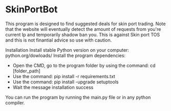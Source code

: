 # SkinPortBot
This program is designed to find suggested deals for skin port trading.
Note that the website will eventually detect the amount of requests from you're current Ip
and temporarily shadow ban you. This is against Skin port TOS and this is not finantial advice
so use with caution.

Installation
Install stable Python version on your computer: python.org/dowloads/
Install the program dependencies:
- Open the CMD, go to the program folder by using the command: cd [folder_path]
- Use the command: pip install -r requirements.txt
- Use the command: pip install -upgrade setuptools
- Wait the message installation success

You can run the program by running the main.py file or in any python compiler.
